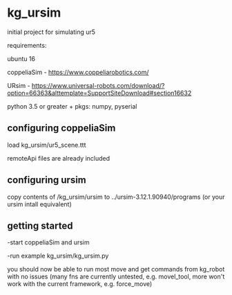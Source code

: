 # kg_ursim

initial project for simulating ur5

requirements:

ubuntu 16

coppeliaSim - https://www.coppeliarobotics.com/

URsim - https://www.universal-robots.com/download/?option=66363&alttemplate=SupportSiteDownload#section16632

python 3.5 or greater + pkgs: numpy, pyserial

## configuring coppeliaSim
load kg_ursim/ur5_scene.ttt

remoteApi files are already included

## configuring ursim
copy contents of /kg_ursim/ursim to ../ursim-3.12.1.90940/programs (or your ursim intall equivalent)

## getting started
-start coppeliaSim and ursim

-run example kg_ursim/kg_ursim.py

you should now be able to run most move and get commands from kg_robot with no issues (many fns are currently untested, e.g. movel_tool, more won't work with the current framework, e.g. force_move)
